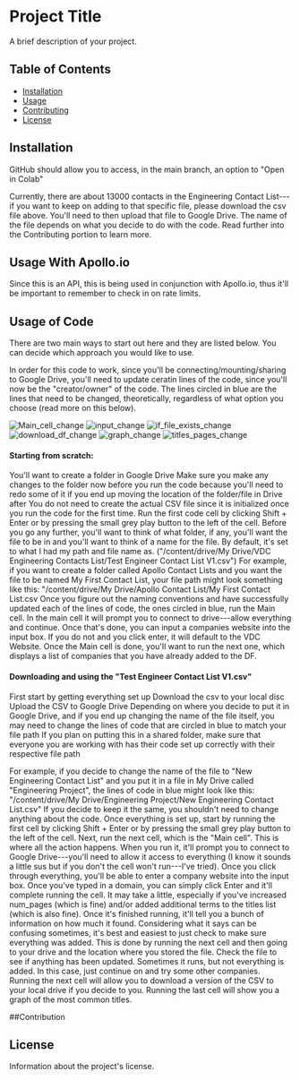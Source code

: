 # Project Title

A brief description of your project.

## Table of Contents
- [Installation](#installation)
- [Usage](#usage)
- [Contributing](#contributing)
- [License](#license)

## Installation

GitHub should allow you to access, in the main branch, an option to "Open in Colab"

Currently, there are about 13000 contacts in the Engineering Contact List---if you want to keep on adding to that specific file, please download the csv file above. You'll need to then upload that file to Google Drive. The name of the file depends on what you decide to do with the code. Read further into the Contributing portion to learn more.


## Usage With Apollo.io

Since this is an API, this is being used in conjunction with Apollo.io, thus it'll be important to remember to check in on rate limits. 

## Usage of Code

There are two main ways to start out here and they are listed below. You can decide which approach you would like to use.

In order for this code to work, since you'll be connecting/mounting/sharing to Google Drive, you'll need to update ceratin lines of the code, since you'll now be the "creator/owner" of the code. The lines circled in blue are the lines that need to be changed, theoretically, regardless of what option you choose (read more on this below).


![Main_cell_change](https://github.com/user-attachments/assets/cf7f4832-60db-434e-84d6-090e35f980fe)
![input_change](https://github.com/user-attachments/assets/eb9a791b-26de-48a2-afb2-8c84e9fb8e41)
![if_file_exists_change](https://github.com/user-attachments/assets/6a0ffcd3-be0e-4a3b-83f8-8354e01776ed)
![download_df_change](https://github.com/user-attachments/assets/1e55cdf0-9a36-4e6b-b7c3-6ba7805c1c2a)
![graph_change](https://github.com/user-attachments/assets/53af68e5-76a4-425b-8e5a-031b993995dc)
![titles_pages_change](https://github.com/user-attachments/assets/155fe6ec-0a08-48f3-bfdc-f70218db6ba1)



#### Starting from scratch:

You'll want to create a folder in Google Drive
Make sure you make any changes to the folder now before you run the code because you'll need to redo some of it if you end up moving the location of the folder/file in Drive after
You do not need to create the actual CSV file since it is initialized once you run the code for the first time.
Run the first code cell by clicking Shift + Enter or by pressing the small grey play button to the left of the cell.
Before you go any further, you'll want to think of what folder, if any, you'll want the file to be in and you'll want to think of a name for the file. By default, it's set to what I had my path and file name as. ("/content/drive/My Drive/VDC Engineering Contacts List/Test Engineer Contact List V1.csv")
For example, if you want to create a folder called Apollo Contact Lists and you want the file to be named My First Contact List, your file path might look something like this: "/content/drive/My Drive/Apollo Contact List/My First Contact List.csv
Once you figure out the naming conventions and have successfully updated each of the lines of code, the ones circled in blue, run the Main cell.
In the main cell it will prompt you to connect to drive---allow everything and continue.
Once that's done, you can input a companies website into the input box. If you do not and you click enter, it will default to the VDC Website.
Once the Main cell is done, you'll want to run the next one, which displays a list of companies that you have already added to the DF.


#### Downloading and using the "Test Engineer Contact List V1.csv"

First start by getting everything set up
Download the csv to your local disc
Upload the CSV to Google Drive
Depending on where you decide to put it in Google Drive, and if you end up changing the name of the file itself, you may need to change the lines of code that are circled in blue to match your file path
If you plan on putting this in a shared folder, make sure that everyone you are working with has their code set up correctly with their respective file path

For example, if you decide to change the name of the file to "New Engineering Contact List" and you put it in a file in My Drive called "Engineering Project", the lines of code in blue might look like this:
"/content/drive/My Drive/Engineering Project/New Engineering Contact List.csv"
If you decide to keep it the same, you shouldn't need to change anything about the code.
Once everything is set up, start by running the first cell by clicking Shift + Enter or by pressing the small grey play button to the left of the cell.
Next, run the next cell, which is the "Main cell". This is where all the action happens. When you run it, it'll prompt you to connect to Google Drive---you'll need to allow it access to everything (I know it sounds a little sus but if you don't the cell won't run---I've tried).
Once you click through everything, you'll be able to enter a company website into the input box. Once you've typed in a domain, you can simply click Enter and it'll complete running the cell.
It may take a little, especially if you've increased num_pages (which is fine) and/or added additional terms to the titles list (which is also fine).
Once it's finished running, it'll tell you a bunch of information on how much it found. Considering what it says can be confusing sometimes, it's best and easiest to just check to make sure everything was added. This is done by running the next cell and then going to your drive and the location where you stored the file.
Check the file to see if anything has been updated. Sometimes it runs, but not everything is added. In this case, just continue on and try some other companies.
Running the next cell will allow you to download a version of the CSV to your local drive if you decide to you.
Running the last cell will show you a graph of the most common titles.





##Contribution

## License

Information about the project's license.

